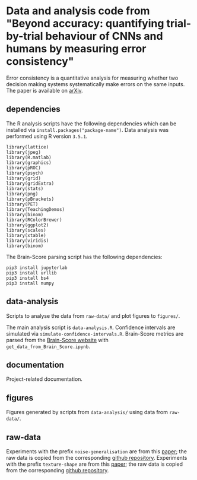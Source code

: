 # Data and analysis code from "Beyond accuracy: quantifying trial-by-trial behaviour of CNNs and humans by measuring error consistency"

Error consistency is a quantitative analysis for measuring whether two decision making systems systematically make errors on the same inputs. The paper is available on [arXiv](https://arxiv.org/abs/2006.16736).

## dependencies
The R analysis scripts have the following dependencies which can be installed via ``install.packages("package-name")``. Data analysis was performed using R version `3.5.1`.

	library(lattice)
	library(jpeg)
	library(R.matlab)
	library(graphics)
	library(pROC)
	library(psych)
	library(grid)
	library(gridExtra)
	library(stats)
	library(png)
	library(pBrackets)
	library(PET)
	library(TeachingDemos)
	library(binom)
	library(RColorBrewer)
	library(ggplot2)
	library(scales)
	library(xtable)
	library(viridis)
	library(binom)

The Brain-Score parsing script has the following dependencies:

	pip3 install jupyterlab
	pip3 install urllib
	pip3 install bs4
	pip3 install numpy
	

## data-analysis
Scripts to analyse the data from `raw-data/` and plot figures to `figures/`.

The main analysis script is `data-analysis.R`. Confidence intervals are simulated via `simulate-confidence-intervals.R`. Brain-Score metrics are parsed from the [Brain-Score website](http://www.brain-score.org/) with `get_data_from_Brain_Score.ipynb`.

## documentation
Project-related documentation.

## figures
Figures generated by scripts from `data-analysis/` using data from `raw-data/`.

## raw-data
Experiments with the prefix `noise-generalisation` are from this [paper](http://papers.nips.cc/paper/7982-generalisation-in-humans-and-deep-neural-networks.pdf); the raw data is copied from the corresponding [github repository](https://github.com/rgeirhos/generalisation-humans-DNNs). 
Experiments with the prefix `texture-shape` are from this [paper](https://openreview.net/forum?id=Bygh9j09KX); the raw data is copied from the corresponding [github repository](https://github.com/rgeirhos/texture-vs-shape).



